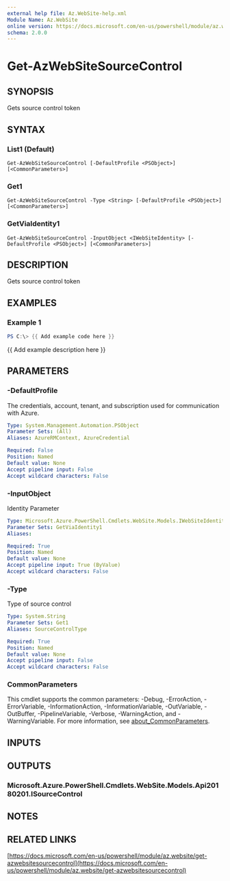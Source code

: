 ```yaml
---
external help file: Az.WebSite-help.xml
Module Name: Az.WebSite
online version: https://docs.microsoft.com/en-us/powershell/module/az.website/get-azwebsitesourcecontrol
schema: 2.0.0
---
```


# Get-AzWebSiteSourceControl

## SYNOPSIS
Gets source control token

## SYNTAX

### List1 (Default)
```
Get-AzWebSiteSourceControl [-DefaultProfile <PSObject>] [<CommonParameters>]
```

### Get1
```
Get-AzWebSiteSourceControl -Type <String> [-DefaultProfile <PSObject>] [<CommonParameters>]
```

### GetViaIdentity1
```
Get-AzWebSiteSourceControl -InputObject <IWebSiteIdentity> [-DefaultProfile <PSObject>] [<CommonParameters>]
```

## DESCRIPTION
Gets source control token

## EXAMPLES

### Example 1
```powershell
PS C:\> {{ Add example code here }}
```

{{ Add example description here }}

## PARAMETERS

### -DefaultProfile
The credentials, account, tenant, and subscription used for communication with Azure.

```yaml
Type: System.Management.Automation.PSObject
Parameter Sets: (All)
Aliases: AzureRMContext, AzureCredential

Required: False
Position: Named
Default value: None
Accept pipeline input: False
Accept wildcard characters: False
```

### -InputObject
Identity Parameter

```yaml
Type: Microsoft.Azure.PowerShell.Cmdlets.WebSite.Models.IWebSiteIdentity
Parameter Sets: GetViaIdentity1
Aliases:

Required: True
Position: Named
Default value: None
Accept pipeline input: True (ByValue)
Accept wildcard characters: False
```

### -Type
Type of source control

```yaml
Type: System.String
Parameter Sets: Get1
Aliases: SourceControlType

Required: True
Position: Named
Default value: None
Accept pipeline input: False
Accept wildcard characters: False
```

### CommonParameters
This cmdlet supports the common parameters: -Debug, -ErrorAction, -ErrorVariable, -InformationAction, -InformationVariable, -OutVariable, -OutBuffer, -PipelineVariable, -Verbose, -WarningAction, and -WarningVariable. For more information, see [about_CommonParameters](http://go.microsoft.com/fwlink/?LinkID=113216).

## INPUTS

## OUTPUTS

### Microsoft.Azure.PowerShell.Cmdlets.WebSite.Models.Api20180201.ISourceControl
## NOTES

## RELATED LINKS

[https://docs.microsoft.com/en-us/powershell/module/az.website/get-azwebsitesourcecontrol](https://docs.microsoft.com/en-us/powershell/module/az.website/get-azwebsitesourcecontrol)

